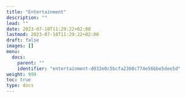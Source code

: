 ```yaml
---
title: "Entertainment"
description: ""
lead: ""
date: 2023-07-18T11:29:22+02:00
lastmod: 2023-07-18T11:29:22+02:00
draft: false
images: []
menu:
  docs:
    parent: ""
    identifier: "entertainment-d032e0c5bcfa2360c774e56bbe5dee5d"
weight: 999
toc: true
type: docs
---
```

